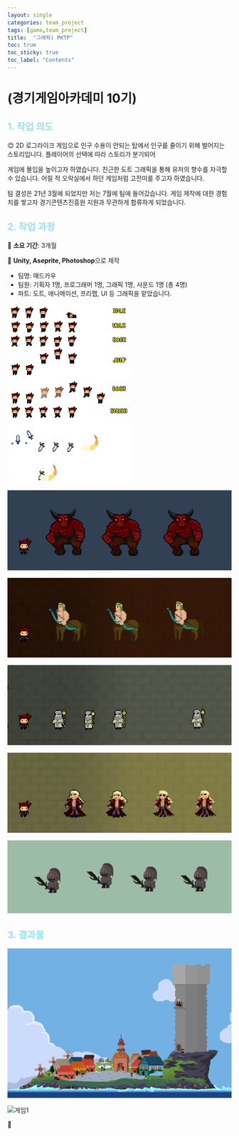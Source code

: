 ```yaml
---
layout: single
categories: team_project
tags: [game,team_project]
title:  "그래픽) PKTP"
toc: true
toc_sticky: true
toc_label: "Contents"
---
```


#  (경기게임아카데미 10기)



## <span style="color:#9AE1F5">1. 작업 의도</span>

:blush: 2D 로그라이크 게임으로 인구 수용이 안되는 탑에서 인구를 줄이기 위해 벌어지는 스토리입니다. 플레이어의 선택에 따라 스토리가 분기되어

게임에 몰입을 높이고자 하였습니다. 친근한 도트 그래픽을 통해 유저의 향수를 자극할 수 있습니다. 어릴 적 오락실에서 하던 게임처럼 고전미를 주고자 하였습니다. 

팀 결성은 21년 3월에 되었지만 저는 7월에 팀에 들어갔습니다. 게임 제작에 대한 경험치를 쌓고자 경기콘텐츠진흥원 지원과 무관하게 합류하게 되었습니다.

 

## <span style="color:#9AE1F5">2. 작업 과정</span>

   :runner: **소요 기간**: 3개월

   :speech_balloon: **Unity, Aseprite, Photoshop**으로 제작   

 

- 팀명: 매드카우
- 팀원: 기획자 1명, 프로그래머 1명, 그래픽 1명, 사운드 1명 (총 4명)
- 파트: 도트, 애니메이션, 프리팹, UI 등 그래픽을 맡았습니다.



![HERO_characterSheet](/images/2022-10-12-pktp/HERO_characterSheet.png)



![1st_boss_pp](/images/2022-10-12-pktp/1st_boss_pp.gif)



![2st_boss_pp](/images/2022-10-12-pktp/2st_boss_pp.gif)



![3nd_boss_pp](/images/2022-10-12-pktp/3nd_boss_pp.gif)



![4th_boss_pp](/images/2022-10-12-pktp/4th_boss_pp.gif)



![드래곤슬레이어pp](/images/2022-10-12-pktp/드래곤슬레이어pp.gif)




## <span style="color:#9AE1F5">3. 결과물 </span>



![오소민_군림의섬title](/images/2022-10-12-pktp/오소민_군림의섬title.gif)

![게임1](/images/2022-10-12-pktp/게임1.gif)



:thought_balloon:  

